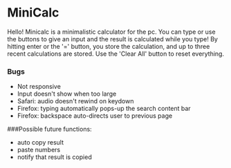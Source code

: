 # MiniCalc
Hello! Minicalc is a minimalistic calculator for the pc.
You can type or use the buttons to give an input and the result is calculated
while you type! By hitting enter or the '=' button, you store the calculation,
and up to three recent calculations are stored. Use the 'Clear All' button to
reset everything.


### Bugs
- Not responsive
- Input doesn't show when too large
- Safari: audio doesn't rewind on keydown
- Firefox: typing automatically pops-up the search content bar
- Firefox: backspace auto-directs user to previous page

###Possible future functions:
- auto copy result
- paste numbers
- notify that result is copied

